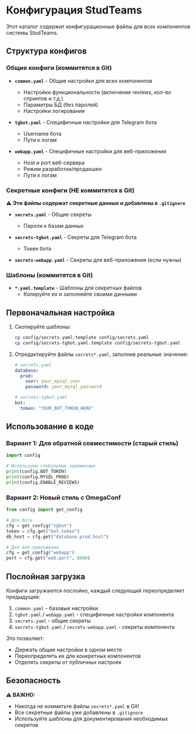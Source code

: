 # Конфигурация StudTeams

Этот каталог содержит конфигурационные файлы для всех компонентов системы StudTeams.

## Структура конфигов

### Общие конфиги (коммитятся в Git)

- **`common.yaml`** - Общие настройки для всех компонентов
  - Настройки функциональности (включение reviews, кол-во спринтов и т.д.)
  - Параметры БД (без паролей)
  - Настройки логирования

- **`tgbot.yaml`** - Специфичные настройки для Telegram бота
  - Username бота
  - Пути к логам

- **`webapp.yaml`** - Специфичные настройки для веб-приложения
  - Host и port веб-сервера
  - Режим разработки/продакшен
  - Пути к логам

### Секретные конфиги (НЕ коммитятся в Git)

⚠️ **Эти файлы содержат секретные данные и добавлены в `.gitignore`**

- **`secrets.yaml`** - Общие секреты
  - Пароли к базам данных

- **`secrets-tgbot.yaml`** - Секреты для Telegram бота
  - Токен бота

- **`secrets-webapp.yaml`** - Секреты для веб-приложения (если нужны)

### Шаблоны (коммитятся в Git)

- **`*.yaml.template`** - Шаблоны для секретных файлов
  - Копируйте их и заполняйте своими данными

## Первоначальная настройка

1. Скопируйте шаблоны:
   ```bash
   cp config/secrets.yaml.template config/secrets.yaml
   cp config/secrets-tgbot.yaml.template config/secrets-tgbot.yaml
   ```

2. Отредактируйте файлы `secrets*.yaml`, заполнив реальные значения:
   ```yaml
   # secrets.yaml
   database:
     prod:
       user: your_mysql_user
       password: your_mysql_password
   
   # secrets-tgbot.yaml
   bot:
     token: "YOUR_BOT_TOKEN_HERE"
   ```

## Использование в коде

### Вариант 1: Для обратной совместимости (старый стиль)

```python
import config

# Используем глобальные переменные
print(config.BOT_TOKEN)
print(config.MYSQL_PROD)
print(config.ENABLE_REVIEWS)
```

### Вариант 2: Новый стиль с OmegaConf

```python
from config import get_config

# Для бота
cfg = get_config("tgbot")
token = cfg.get("bot.token")
db_host = cfg.get("database.prod.host")

# Для веб-приложения
cfg = get_config("webapp")
port = cfg.get("web.port", 8000)
```

## Послойная загрузка

Конфиги загружаются послойно, каждый следующий переопределяет предыдущий:

1. `common.yaml` - базовые настройки
2. `tgbot.yaml` / `webapp.yaml` - специфичные настройки компонента
3. `secrets.yaml` - общие секреты
4. `secrets-tgbot.yaml` / `secrets-webapp.yaml` - секреты компонента

Это позволяет:
- Держать общие настройки в одном месте
- Переопределять их для конкретных компонентов
- Отделять секреты от публичных настроек

## Безопасность

⚠️ **ВАЖНО:** 
- Никогда не коммитьте файлы `secrets*.yaml` в Git!
- Все секретные файлы уже добавлены в `.gitignore`
- Используйте шаблоны для документирования необходимых секретов
